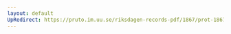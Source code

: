 ```yaml
---
layout: default
UpRedirect: https://pruto.im.uu.se/riksdagen-records-pdf/1867/prot-1867--ak--425/prot-1867--ak--425_028.pdf
---
```

